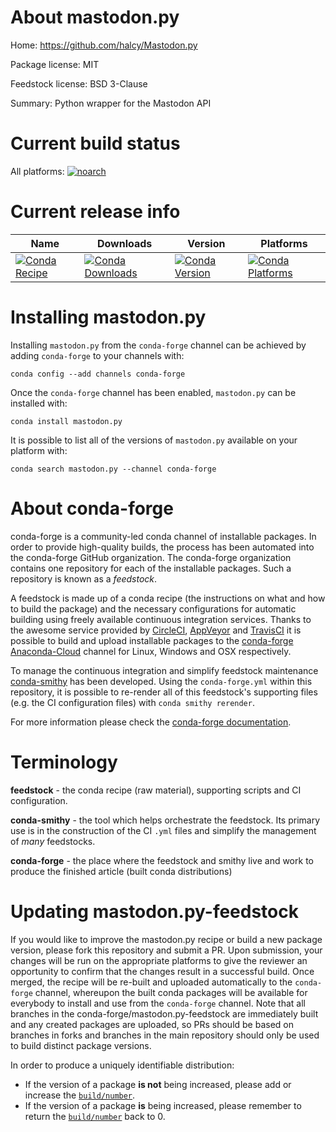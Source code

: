 About mastodon.py
=================

Home: https://github.com/halcy/Mastodon.py

Package license: MIT

Feedstock license: BSD 3-Clause

Summary: Python wrapper for the Mastodon API



Current build status
====================

All platforms:
[![noarch](https://img.shields.io/circleci/project/github/conda-forge/mastodon.py-feedstock/master.svg?label=noarch)](https://circleci.com/gh/conda-forge/mastodon.py-feedstock)

Current release info
====================

| Name | Downloads | Version | Platforms |
| --- | --- | --- | --- |
| [![Conda Recipe](https://img.shields.io/badge/recipe-mastodon.py-green.svg)](https://anaconda.org/conda-forge/mastodon.py) | [![Conda Downloads](https://img.shields.io/conda/dn/conda-forge/mastodon.py.svg)](https://anaconda.org/conda-forge/mastodon.py) | [![Conda Version](https://img.shields.io/conda/vn/conda-forge/mastodon.py.svg)](https://anaconda.org/conda-forge/mastodon.py) | [![Conda Platforms](https://img.shields.io/conda/pn/conda-forge/mastodon.py.svg)](https://anaconda.org/conda-forge/mastodon.py) |

Installing mastodon.py
======================

Installing `mastodon.py` from the `conda-forge` channel can be achieved by adding `conda-forge` to your channels with:

```
conda config --add channels conda-forge
```

Once the `conda-forge` channel has been enabled, `mastodon.py` can be installed with:

```
conda install mastodon.py
```

It is possible to list all of the versions of `mastodon.py` available on your platform with:

```
conda search mastodon.py --channel conda-forge
```


About conda-forge
=================

conda-forge is a community-led conda channel of installable packages.
In order to provide high-quality builds, the process has been automated into the
conda-forge GitHub organization. The conda-forge organization contains one repository
for each of the installable packages. Such a repository is known as a *feedstock*.

A feedstock is made up of a conda recipe (the instructions on what and how to build
the package) and the necessary configurations for automatic building using freely
available continuous integration services. Thanks to the awesome service provided by
[CircleCI](https://circleci.com/), [AppVeyor](http://www.appveyor.com/)
and [TravisCI](https://travis-ci.org/) it is possible to build and upload installable
packages to the [conda-forge](https://anaconda.org/conda-forge)
[Anaconda-Cloud](http://docs.anaconda.org/) channel for Linux, Windows and OSX respectively.

To manage the continuous integration and simplify feedstock maintenance
[conda-smithy](http://github.com/conda-forge/conda-smithy) has been developed.
Using the ``conda-forge.yml`` within this repository, it is possible to re-render all of
this feedstock's supporting files (e.g. the CI configuration files) with ``conda smithy rerender``.

For more information please check the [conda-forge documentation](https://conda-forge.org/docs/).

Terminology
===========

**feedstock** - the conda recipe (raw material), supporting scripts and CI configuration.

**conda-smithy** - the tool which helps orchestrate the feedstock.
                   Its primary use is in the construction of the CI ``.yml`` files
                   and simplify the management of *many* feedstocks.

**conda-forge** - the place where the feedstock and smithy live and work to
                  produce the finished article (built conda distributions)


Updating mastodon.py-feedstock
==============================

If you would like to improve the mastodon.py recipe or build a new
package version, please fork this repository and submit a PR. Upon submission,
your changes will be run on the appropriate platforms to give the reviewer an
opportunity to confirm that the changes result in a successful build. Once
merged, the recipe will be re-built and uploaded automatically to the
`conda-forge` channel, whereupon the built conda packages will be available for
everybody to install and use from the `conda-forge` channel.
Note that all branches in the conda-forge/mastodon.py-feedstock are
immediately built and any created packages are uploaded, so PRs should be based
on branches in forks and branches in the main repository should only be used to
build distinct package versions.

In order to produce a uniquely identifiable distribution:
 * If the version of a package **is not** being increased, please add or increase
   the [``build/number``](http://conda.pydata.org/docs/building/meta-yaml.html#build-number-and-string).
 * If the version of a package **is** being increased, please remember to return
   the [``build/number``](http://conda.pydata.org/docs/building/meta-yaml.html#build-number-and-string)
   back to 0.